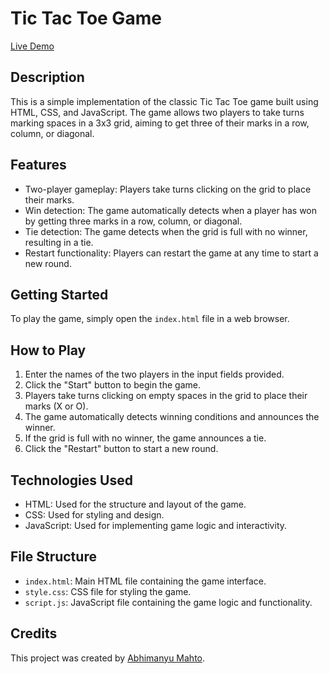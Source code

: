 # Tic Tac Toe Game

[Live Demo](https://abhi6777.github.io/Tic_Tac_Toe/)

## Description
This is a simple implementation of the classic Tic Tac Toe game built using HTML, CSS, and JavaScript. The game allows two players to take turns marking spaces in a 3x3 grid, aiming to get three of their marks in a row, column, or diagonal.

## Features
- Two-player gameplay: Players take turns clicking on the grid to place their marks.
- Win detection: The game automatically detects when a player has won by getting three marks in a row, column, or diagonal.
- Tie detection: The game detects when the grid is full with no winner, resulting in a tie.
- Restart functionality: Players can restart the game at any time to start a new round.

## Getting Started
To play the game, simply open the `index.html` file in a web browser.

## How to Play
1. Enter the names of the two players in the input fields provided.
2. Click the "Start" button to begin the game.
3. Players take turns clicking on empty spaces in the grid to place their marks (X or O).
4. The game automatically detects winning conditions and announces the winner.
5. If the grid is full with no winner, the game announces a tie.
6. Click the "Restart" button to start a new round.

## Technologies Used
- HTML: Used for the structure and layout of the game.
- CSS: Used for styling and design.
- JavaScript: Used for implementing game logic and interactivity.

## File Structure
- `index.html`: Main HTML file containing the game interface.
- `style.css`: CSS file for styling the game.
- `script.js`: JavaScript file containing the game logic and functionality.

## Credits
This project was created by [Abhimanyu Mahto](https://twitter.com/Abhimanyu_codes).
